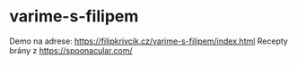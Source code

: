 # varime-s-filipem

Demo na adrese: https://filipkrivcik.cz/varime-s-filipem/index.html
Recepty brány z https://spoonacular.com/

